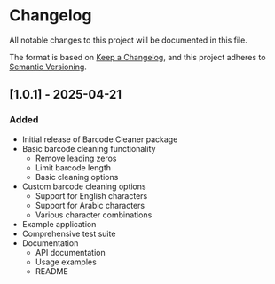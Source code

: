 # Changelog

All notable changes to this project will be documented in this file.

The format is based on [Keep a Changelog](https://keepachangelog.com/en/1.0.0/),
and this project adheres to [Semantic Versioning](https://semver.org/spec/v2.0.0.html).

## [1.0.1] - 2025-04-21

### Added
- Initial release of Barcode Cleaner package
- Basic barcode cleaning functionality
  - Remove leading zeros
  - Limit barcode length
  - Basic cleaning options
- Custom barcode cleaning options
  - Support for English characters
  - Support for Arabic characters
  - Various character combinations
- Example application
- Comprehensive test suite
- Documentation
  - API documentation
  - Usage examples
  - README
